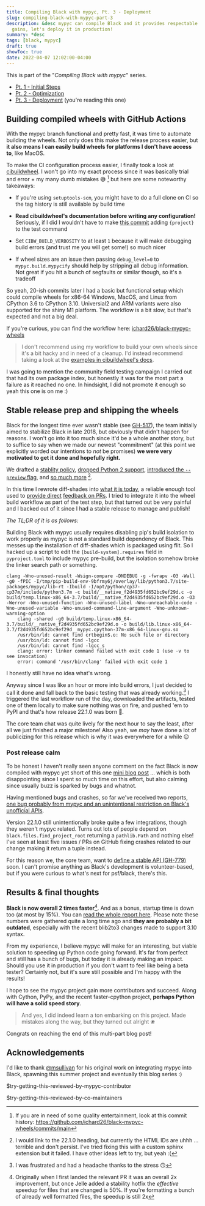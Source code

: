 ```yaml
---
title: Compiling Black with mypyc, Pt. 3 - Deployment
slug: compiling-black-with-mypyc-part-3
description: &desc mypyc can compile Black and it provides respectable performance
  gains, let's deploy it in production!
summary: *desc
tags: [black, mypyc]
draft: true
showToc: true
date: 2022-04-07 12:02:00-04:00
---
```


This is part of the "*Compiling Black with mypyc*" series.

- [Pt. 1 - Initial Steps](../compiling-black-with-mypyc-part-1/)
- [Pt. 2 - Optimization](../compiling-black-with-mypyc-part-2/)
- [Pt. 3 - Deployment](.) (you're reading this one)

## Building compiled wheels with GitHub Actions

With the mypyc branch functional and pretty fast, it was time to automate building the
wheels. Not only does this make the release process easier, but **it also means I can
easily build wheels for platforms I don't have access to**, like MacOS.

To make the CI configuration process easier, I finally took a look at [cibuildwheel]. I
won't go into my exact process since it was basically trial and error + my many dumb
mistakes 😅 [^10] but here are some noteworthy takeaways:

- If you're using `setuptools-scm`, you might have to do a full clone on CI so the tag
  history is still available by build time

- **Read cibuildwheel's documentation before writing any configuration!** Seriously, if I
  did I wouldn't have to make [this commit][read-the-bloody-docs] adding `{project}` to
  the test command

- Set `CIBW_BUILD_VERBOSITY` to at least `1` because it will make debugging build errors
  (and trust me you will get some!) so much nicer

- If wheel sizes are an issue then passing `debug_level=0` to `mypyc.build.mypycify`
  should help by stripping all debug information. Not great if you hit a bunch of
  segfaults or similar though, so it's a tradeoff

So yeah, 20-ish commits later I had a basic but functional setup which could compile
wheels for x86-64 Windows, MacOS, and Linux from CPython 3.6 to CPython 3.10. Universial2
and ARM variants were also supported for the shiny M1 platform. The workflow is a bit
slow, but that's expected and not a big deal.

If you're curious, you can find the workflow here: [ichard26/black-mypyc-wheels]

> I don't recommend using my workflow to build your own wheels since it's a bit hacky
> and in need of a cleanup. I'd instead recommend taking a look at the
> [examples in cibuildwheel's docs][cibuildwheel-examples].

I was going to mention the community field testing campaign I carried out that had its own
package index, but honestly it was for the most part a failure as it reached no one. In
hindsight, I did not promote it enough so yeah this one is on me :)

## Stable release prep and shipping the wheels

Black for the longest time ever wasn't stable (see [GH-517]), the team initially aimed to
stabilize Black in late 2018, but obviously that didn't happen for reasons. I won't go
into it too much since it'd be a whole another story, but to suffice to say when we made
our newest "commitment" (at this point we explicitly worded our intentions to *not* be
promises) **we were very motivated to get it done and hopefully right.**

We drafted a [stablity policy][stability-policy],
[dropped Python 2 support][cya-python-two], [introduced the `--preview` flag][hi-preview],
and [so much more][changelog] [^11].

In this time I rewrote diff-shades into [what it is today][diff-shades], a reliable enough
tool used to [provide direct][diff-shades-comment-1]
[feedback on PRs][diff-shades-comment-2]. I tried to integrate it into the wheel build
workflow as part of the test step, but that turned out be very painful and I backed out of
it since I had a stable release to manage and publish!

*The TL;DR of it is as follows:*

Building Black with mypyc usually requires disabling pip's build isolation to work
properly as mypyc is not a standard build dependency of Black. This messes up the
installation of diff-shades which is packaged using flit. So I hacked up a script to edit
the `[build-system].requires` field in `pyproject.toml` to include mypyc pre-build, but
the isolation somehow broke the linker search path or something.

```text
clang -Wno-unused-result -Wsign-compare -DNDEBUG -g -fwrapv -O3 -Wall -g0 -fPIC -I/tmp/pip-build-env-9bfrmy6j/overlay/lib/python3.7/site-packages/mypyc/lib-rt -Ibuild -I/opt/python/cp37-cp37m/include/python3.7m -c build/__native_f2d4935fd652bc9ef29d.c -o build/temp.linux-x86_64-3.7/build/__native_f2d4935fd652bc9ef29d.o -O3 -Werror -Wno-unused-function -Wno-unused-label -Wno-unreachable-code -Wno-unused-variable -Wno-unused-command-line-argument -Wno-unknown-warning-option
    clang -shared -g0 build/temp.linux-x86_64-3.7/build/__native_f2d4935fd652bc9ef29d.o -o build/lib.linux-x86_64-3.7/f2d4935fd652bc9ef29d__mypyc.cpython-37m-x86_64-linux-gnu.so
    /usr/bin/ld: cannot find crtbeginS.o: No such file or directory
    /usr/bin/ld: cannot find -lgcc
    /usr/bin/ld: cannot find -lgcc_s
    clang: error: linker command failed with exit code 1 (use -v to see invocation)
    error: command '/usr/bin/clang' failed with exit code 1
```

I honestly still have no idea what's wrong.

Anyway since I was like an hour or more into build errors, I just decided to call it done
and fall back to the basic testing that was already working.[^12] I triggered the last
workflow run of the day, downloaded the artifacts, tested one of them locally to make sure
nothing was on fire, and pushed 'em to PyPI and that's how release 22.1.0 was born 🎉.

The core team chat was quite lively for the next hour to say the least, after all we just
finished a major milestone! Also yeah, we *may* have done a lot of publicizing for this
release which is why it was everywhere for a while :wink:

### Post release calm

To be honest I haven't really seen anyone comment on the fact Black is now compiled with
mypyc yet short of this one [mini blog post][that-one-post-about-black-mypyc] ... which is
both disappointing since I spent so much time on this effort, but also calming since
usually buzz is sparked by bugs and whatnot.

Having mentioned bugs and crashes, so far we've received two reports,
[one bug probably from mypyc and an unintentional restriction on Black's unofficial APIs][not-too-many-fires-so-far].

Version 22.1.0 still unintentionally broke quite a few integrations, though they
weren't mypyc related. Turns out lots of people depend on `black.files.find_project_root`
returning a `pathlib.Path` and nothing else! I've seen at least five issues / PRs on
GitHub fixing crashes related to our change making it return a tuple instead.

For this reason we, the core team, want to [define a stable API (GH-779)][gh-779] soon. I
can't promise anything as Black's development is volunteer-based, but if you were curious
to what's next for psf/black, there's this.

## Results & final thoughts

**Black is now overall 2 times faster**[^1]. And as a bonus, startup time is down too (at
most by 15%). You can [read the whole report here][perf-report]. Please note these numbers
were gathered quite a long time ago and **they are probably a bit outdated**, especially
with the recent blib2to3 changes made to support 3.10 syntax.

From my experience, I believe mypyc will make for an interesting, but viable solution to
speeding up Python code going forward. It's far from perfect and still has a bunch of
bugs, but today it is already making an impact. Should you use it in production if you
don't want to feel like being a beta tester? Certainly not, but it's sure still possible
and I'm happy with the results!

I hope to see the mypyc project gain more contributors and succeed. Along with Cython,
PyPy, and the recent faster-cpython project, **perhaps Python will have a solid speed
story**.

> And yes, I did indeed learn a ton embarking on this project. Made mistakes along the
> way, but they turned out alright ❀

Congrats on reaching the end of this multi-part blog post!

## Acknowledgements

I'd like to thank [@msullivan] for his original work on integrating mypyc into Black,
spawning this summer project and eventually this blog series :)

$try-getting-this-reviewed-by-mypyc-contributor

$try-getting-this-reviewed-by-co-maintainers

[^10]: If you are in need of some quality entertainment, look at this commit history:
    <https://github.com/ichard26/black-mypyc-wheels/commits/main>

[^11]: I would link to the 22.1.0 heading, but currently the HTML IDs are uhhh ... terrible
    and don't persist. I've tried fixing this with a custom sphinx extension but it
    failed. I have other ideas left to try, but yeah :(

[^12]: I was frustrated and had a headache thanks to the stress 🙃

[^1]: Originally when I first landed the relevant PR it was an overall 2x improvement, but
    once Jelle added a stability hotfix the *effective* speedup for files that are changed
    is 50%. If you're formatting a bunch of already well formatted files, the speedup is
    still 2x

[@msullivan]: https://github.com/msullivan
[changelog]: https://black.readthedocs.io/en/stable/change_log.html
[cibuildwheel]: https://cibuildwheel.readthedocs.io/en/stable/
[cibuildwheel-examples]: https://cibuildwheel.readthedocs.io/en/stable/working-examples/
[cya-python-two]: https://github.com/psf/black/pull/2740
[diff-shades]: https://github.com/ichard26/diff-shades
[diff-shades-comment-1]: https://github.com/psf/black/pull/2814#issuecomment-1023219426
[diff-shades-comment-2]: https://github.com/psf/black/pull/2726#issuecomment-1019067134
[gh-517]: https://github.com/psf/black/issues/517
[gh-779]: https://github.com/psf/black/issues/779
[hi-preview]: https://github.com/psf/black/issues/2751
[ichard26/black-mypyc-wheels]: https://github.com/ichard26/black-mypyc-wheels
[not-too-many-fires-so-far]: https://github.com/psf/black/issues/2846
[perf-report]: https://gist.github.com/ichard26/b996ccf410422b44fcd80fb158e05b0d
[read-the-bloody-docs]: https://github.com/ichard26/black-mypyc-wheels/commit/643de450e252e74040ba14fd066ea8bc23c0b0d7
[stability-policy]: https://black.readthedocs.io/en/latest/the_black_code_style/index.html#stability-policy
[that-one-post-about-black-mypyc]: https://simonwillison.net/2022/Jan/30/mypyc/
